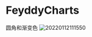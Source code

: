 # FeyddyCharts
圆角和渐变色
![20220112111550](https://user-images.githubusercontent.com/15389799/149057724-90a2d1fa-0ec3-4d3b-9ec2-ac9901ad8c29.jpg)
